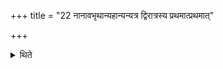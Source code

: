 +++
title = "22 नानावभृथान्यहान्यन्यत्र द्विरात्रस्य प्रथमात्प्रथमात्"

+++

<details><summary>थिते</summary>

नानावभृथान्यहान्यन्यत्र द्विरात्रस्य प्रथमात्प्रथमात् २२
</details>
